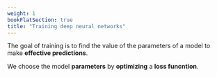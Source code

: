 ```yaml
---
weight: 1
bookFlatSection: true
title: "Training deep neural networks"
---
```


The goal of training is to find the value of the parameters of a model to make **effective predictions**.

We choose the model **parameters** by **optimizing** a **loss funcntion**.
